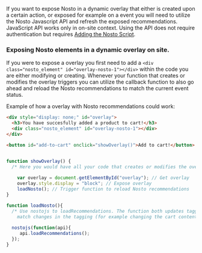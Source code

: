 If you want to expose Nosto in a dynamic overlay that either is created upon a certain action, or exposed for example on a event you will need to utilize the Nosto Javascript API and refresh the exposed recommendations. JavaScript API works only in on-site context. Using the API does not require authentication but requires [Adding the Nosto Script](Add-Nosto-script). 

### Exposing Nosto elements in a dynamic overlay on site. 

If you were to expose a overlay you first need to add a `<div class="nosto_element" id="overlay-nosto-1"></div>` within the code you are either modifying or creating. Whenever your function that creates or modifies the overlay triggers you can utilize the callback function to also go ahead and reload the Nosto recommendations to match the current event status. 

Example of how a overlay with Nosto recommendations could work:

```html
<div style="display: none;" id="overlay">
  <h3>You have succesfully added a product to cart!</h3>
  <div class="nosto_element" id="overlay-nosto-1"></div>
</div>

<button id="add-to-cart" onclick="showOverlay()">Add to cart!</button>
```
```javascript

function showOverlay() {
  /* Here you would have all your code that creates or modifies the overlay. Simple example below. */
    
    var overlay = document.getElementById("overlay"); // Get overlay
    overlay.style.display = "block"; // Expose overlay
    loadNosto(); // Trigger function to reload Nosto recommendations
}

function loadNosto(){
  /* Use nostojs to loadRecommendations. The function both updates tagging and fetches new recommendations to 
    match changes in the tagging (for example changing the cart contents) */
    
  nostojs(function(api){
     api.loadRecommendations();
  });
}

```